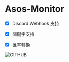 # Asos-Monitor

- [x] Discord Webhook 支持

- [x] 關鍵字支持

- [x] 匯率轉換

![GITHUB](https://i.imgur.com/zvShZjoh.png)
